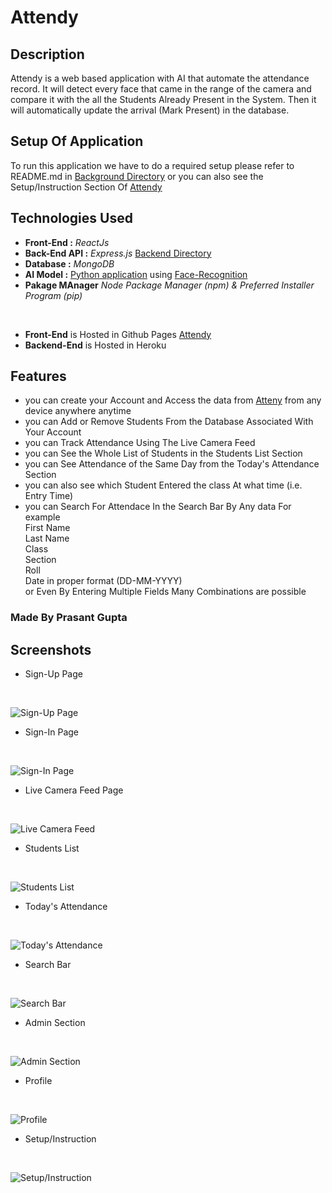 # Attendy

## Description

Attendy is a web based application with AI that automate the attendance record. It will  detect every face that came in the range of the camera and compare it with the all the Students Already Present in the System. Then it will automatically update the arrival (Mark Present) in the database. 

## Setup Of Application 

To run this application we have to do a required setup please refer to README.md in [Background Directory](Background) or you can also see the Setup/Instruction Section Of [Attendy](http://prasantgupta52.github.io/Attendy)

## Technologies Used

* **Front-End :** *ReactJs* 
* **Back-End API :** *Express.js* [Backend Directory](server)
* **Database :** *MongoDB*
* **AI Model :** [Python application](Background) using [Face-Recognition](https://face-recognition.readthedocs.io/en/latest/readme.html)
* **Pakage MAnager** *Node Package Manager (npm) & Preferred Installer Program (pip)*
<br />

* **Front-End** is Hosted in Github Pages [Attendy](https://prasantgupta52.github.io/Attendy)
* **Backend-End** is Hosted in Heroku

## Features

* you can create your Account and Access the data from [Atteny](https://prasantgupta52.github.io/Attendy) from any device anywhere anytime
* you can Add or Remove Students From the Database Associated With Your Account
* you can Track Attendance Using The Live Camera Feed
* you can See the Whole List of Students in the Students List Section
* you can See Attendance of the Same Day from the Today's Attendance Section
* you can also see which Student Entered the class At what time (i.e. Entry Time)
* you can Search For Attendace In the Search Bar By Any data For example<br />
  First Name <br />
  Last Name <br />
  Class <br />
  Section <br />
  Roll <br />
  Date in proper format (DD-MM-YYYY) <br />
  or Even By Entering Multiple Fields Many Combinations are possible

### Made By Prasant Gupta

## Screenshots

* Sign-Up Page
<br />

![Sign-Up Page](assets/one.png)
<br />

* Sign-In Page
<br />

![Sign-In Page](assets/two.png)
<br />

* Live Camera Feed Page
<br />

![Live Camera Feed](assets/three.png)
<br />

* Students List
<br />

![Students List](assets/four.png)
<br />

* Today's Attendance
<br />

![Today's Attendance](assets/five.png)
<br />

* Search Bar
<br />

![Search Bar](assets/six.png)
<br />

* Admin Section
<br />

![Admin Section](assets/seven.png)
<br />

* Profile
<br />

![Profile](assets/eight.png)
<br />

* Setup/Instruction
<br />

![Setup/Instruction](assets/nine.png)